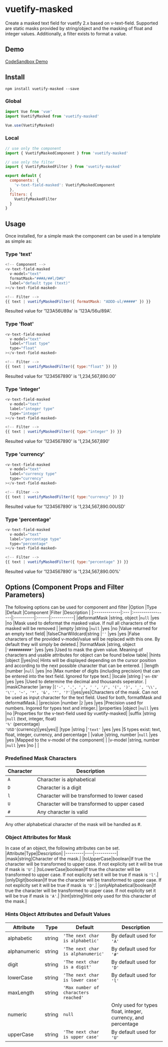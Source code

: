 # vuetify-masked
Create a masked text field for vuetify 2.x based on v-text-field. Supported are static masks provided by string/object and the masking of float and integer values.
Additionally, a filter exists to format a value.

## Demo
[CodeSandbox Demo](https://codesandbox.io/s/vuetify-masked-demo-xq6bx?fontsize=14&hidenavigation=1&theme=dark&view=preview "CodeSandbox Demo")

## Install

```
npm install vuetify-masked --save
```
### Global
```javascript
import Vue from 'vue'
import VuetifyMasked from 'vuetify-masked'

Vue.use(VuetifyMasked)
```

### Local
```javascript
// use only the component
import { VuetifyMaskedComponent } from 'vuetify-masked'

// use only the filter
import { VuetifyMaskedFilter } from 'vuetify-masked'

export default {
  components: {
    'v-text-field-masked': VuetifyMaskedComponent
  },
  filters: {
    VuetifyMaskedFilter
  }
}
```
## Usage
Once installed, for a simple mask the component can be used in a template as simple as:

### Type 'text'
```javascript
<!-- Component -->
<v-text-field-masked
  v-model="text"
  formatMask="###A/##l/D#U"
  label="default type (text)"
></v-text-field-masked>

<!-- Filter -->
{{ text | vuetifyMaskedFilter({ formatMask: "ADDD-ul/#####" }) }}
```
Resulted value for '123A56U89a' is '123A/56u/89A'.

### Type 'float'
```javascript
<v-text-field-masked
  v-model="text"
  label="float type"
  type="float"
></v-text-field-masked>

<!-- Filter -->
{{ text | vuetifyMaskedFilter({ type:"float" }) }}
```
Resulted value for '1234567890' is '1,234,567,890.00'

### Type 'integer'
```javascript
<v-text-field-masked
  v-model="text"
  label="integer type"
  type="integer"
></v-text-field-masked>

<!-- Filter -->
{{ text | vuetifyMaskedFilter({ type:"integer" }) }}
```
Resulted value for '1234567890' is '1,234,567,890'

### Type 'currency'
```javascript
<v-text-field-masked
  v-model="text"
  label="currency type"
  type="currency"
></v-text-field-masked>

<!-- Filter -->
{{ text | vuetifyMaskedFilter({ type:"currency" }) }}
```
Resulted value for '1234567890' is '1,234,567,890.00USD'

### Type 'percentage'
```javascript
<v-text-field-masked
  v-model="text"
  label="percentage type"
  type="percentage"
></v-text-field-masked>

<!-- Filter -->
{{ text | vuetifyMaskedFilter({ type:"percentage" }) }}
```
Resulted value for '1234567890' is '1,234,567,890.00%'

## Options (Component Props and Filter Parameters)
The following options can be used for component and filter
|Option        |Type           |Default           |Component  |Filter |Description |
|:-------------|:---           |:-----------------|:----------|:------|:-----------|
|deformatMask  |string, object |``null``          |yes        |no     |Mask used to deformat the masked value. If null all characters of the masked will be removed |
|empty         |string         |``null``          |yes        |no     |Value returned for an empty text field|
|falseCharWildcard|string      |``''``            |yes        |yes    |False characters of the provided  v-model/value will be replaced with this one. By default they will simply be deleted.|
|formatMask    |string, object |``'##########'``  |yes        |yes    |Used to mask the given value. Meaning of characters and usable attributes for object can be found below table|
|hints         |object         ||yes|no| Hints will be displayed depending on the cursor position and according to the next possible character that can be entered. |
|length        |number         |``null``          |yes        |no     |Max number of digits (including precision) that can be entered into the text field. Ignored for type text.|
|locale        |string         |``'en-EN'``       |yes        |yes    |Used to determine the decimal and thousands seperator. |
|maskCharacter |array          |``['-', '.', ',', ' ', '/', '(', ')', '_', '\\', '\'', '~', '*', '&', '"', '?']``|yes|yes|Characters of the mask. Can not be used as input character for the text field. Used for both, formatMask and deformatMask.|
|precision     |number         |``2``             |yes        |yes    |Precision used for numbers. Ingored for types text and integer.|
|properties    |object         |``null``          |yes        |no     |Properties for the v-text-field used by vuetify-masked|
|suffix        |string         |``null`` (text, integer, float)<br/>``'%'`` (percentage)<br/>``'USD'``(currency)|yes|yes||
|type          |string         |``'text'``        |yes        |yes    |5 types exist: text, float, integer, currency, and percentage |
|value         |string, number |``null``          |yes        |yes    |Mapped to the v-model of the component|            |
|v-model       |string, number |``null``          |yes        |no     |            |

### Predefined Mask Characters
|Character|Description|
|---------|-----------|
|``A``|Character is alphabetical|
|``D``|Character is a digit|
|``l``|Character will be transformed to lower cased|
|``U``|Character will be transformed to upper cased|
|``#``|Any character is valid|

Any other alphabetical character of the mask will be handled as #.

### Object Attributes for Mask
In case of an object, the following attributes can be set.
|Attribute|Type|Description|
|---------|----|-----------|
|mask|string|Character of the mask.|
|toUpperCase|boolean|If true the character will be transformed to upper case. If not explicity set it will be true if mask is ``'U'``.|
|toLowerCase|boolean|If true the character will be transformed to upper case. If not explicity set it will be true if mask is ``'l'``.|
|onlyDigit|boolean|If true the character will be transformed to upper case. If not explicity set it will be true if mask is ``'D'``.|
|onlyAlphabetical|boolean|If true the character will be transformed to upper case. If not explicity set it will be true if mask is ``'A'``.|
|hint|string|Hint only used for this character of the mask.|

### Hints Object Attributes and Default Values
|Attribute   |Type  |Default|Description|
|------------|------|-------|-----------|
|alphabetic  |string|``'The next char is alphabetic'``|By default used for ``'A'``|
|alphanumeric|string|``'The next char is alphanumeric'``|By default used for ``'#'``
|digit       |string|``'The next char is a digit'``|By default used for ``'D'``|
|lowerCase   |string|``'The next char is lower case'``|By default used for ``'l'``|
|maxLength   |string|``'Max number of characters reached'``||
|numeric     |string|``null``|Only used for types float, integer, currency, and percentage|
|upperCase   |string|``'The next char is upper case'``|By default used for ``'U'``|
